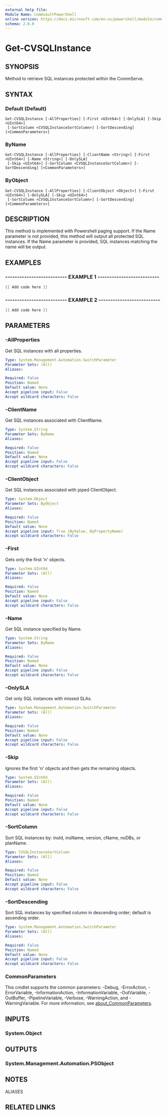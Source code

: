 ```yaml
---
external help file:
Module Name: CommvaultPowerShell
online version: https://docs.microsoft.com/en-us/powershell/module/commvaultpowershell/get-cvsqlinstance
schema: 2.0.0
---
```


# Get-CVSQLInstance

## SYNOPSIS
Method to retrieve SQL instances protected within the CommServe.

## SYNTAX

### Default (Default)
```
Get-CVSQLInstance [-AllProperties] [-First <UInt64>] [-OnlySLA] [-Skip <UInt64>]
 [-SortColumn <CVSQLInstanceSortColumn>] [-SortDescending] [<CommonParameters>]
```

### ByName
```
Get-CVSQLInstance [-AllProperties] [-ClientName <String>] [-First <UInt64>] [-Name <String>] [-OnlySLA]
 [-Skip <UInt64>] [-SortColumn <CVSQLInstanceSortColumn>] [-SortDescending] [<CommonParameters>]
```

### ByObject
```
Get-CVSQLInstance [-AllProperties] [-ClientObject <Object>] [-First <UInt64>] [-OnlySLA] [-Skip <UInt64>]
 [-SortColumn <CVSQLInstanceSortColumn>] [-SortDescending] [<CommonParameters>]
```

## DESCRIPTION
This method is implemented with Powershell paging support.
If the Name parameter is not provided, this method will output all protected SQL instances.
If the Name parameter is provided, SQL instances matching the name will be output.

## EXAMPLES

### -------------------------- EXAMPLE 1 --------------------------
```powershell
{{ Add code here }}
```



### -------------------------- EXAMPLE 2 --------------------------
```powershell
{{ Add code here }}
```



## PARAMETERS

### -AllProperties
Get SQL instances with all properties.

```yaml
Type: System.Management.Automation.SwitchParameter
Parameter Sets: (All)
Aliases:

Required: False
Position: Named
Default value: None
Accept pipeline input: False
Accept wildcard characters: False
```

### -ClientName
Get SQL instances associated with ClientName.

```yaml
Type: System.String
Parameter Sets: ByName
Aliases:

Required: False
Position: Named
Default value: None
Accept pipeline input: False
Accept wildcard characters: False
```

### -ClientObject
Get SQL instances associated with piped ClientObject.

```yaml
Type: System.Object
Parameter Sets: ByObject
Aliases:

Required: False
Position: Named
Default value: None
Accept pipeline input: True (ByValue, ByPropertyName)
Accept wildcard characters: False
```

### -First
Gets only the first 'n' objects.

```yaml
Type: System.UInt64
Parameter Sets: (All)
Aliases:

Required: False
Position: Named
Default value: None
Accept pipeline input: False
Accept wildcard characters: False
```

### -Name
Get SQL instance specified by Name.

```yaml
Type: System.String
Parameter Sets: ByName
Aliases:

Required: False
Position: Named
Default value: None
Accept pipeline input: False
Accept wildcard characters: False
```

### -OnlySLA
Get only SQL instances with missed SLAs.

```yaml
Type: System.Management.Automation.SwitchParameter
Parameter Sets: (All)
Aliases:

Required: False
Position: Named
Default value: None
Accept pipeline input: False
Accept wildcard characters: False
```

### -Skip
Ignores the first 'n' objects and then gets the remaining objects.

```yaml
Type: System.UInt64
Parameter Sets: (All)
Aliases:

Required: False
Position: Named
Default value: None
Accept pipeline input: False
Accept wildcard characters: False
```

### -SortColumn
Sort SQL instances by: insId, insName, version, cName, noDBs, or planName.

```yaml
Type: CVSQLInstanceSortColumn
Parameter Sets: (All)
Aliases:

Required: False
Position: Named
Default value: None
Accept pipeline input: False
Accept wildcard characters: False
```

### -SortDescending
Sort SQL instances by specified column in descending order; default is ascending order.

```yaml
Type: System.Management.Automation.SwitchParameter
Parameter Sets: (All)
Aliases:

Required: False
Position: Named
Default value: None
Accept pipeline input: False
Accept wildcard characters: False
```

### CommonParameters
This cmdlet supports the common parameters: -Debug, -ErrorAction, -ErrorVariable, -InformationAction, -InformationVariable, -OutVariable, -OutBuffer, -PipelineVariable, -Verbose, -WarningAction, and -WarningVariable. For more information, see [about_CommonParameters](http://go.microsoft.com/fwlink/?LinkID=113216).

## INPUTS

### System.Object

## OUTPUTS

### System.Management.Automation.PSObject

## NOTES

ALIASES

## RELATED LINKS


